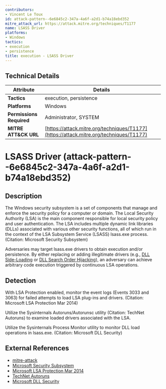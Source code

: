 ```yaml
---
contributors:
- Vincent Le Toux
id: attack-pattern--6e6845c2-347a-4a6f-a2d1-b74a18ebd352
mitre_attack_url: https://attack.mitre.org/techniques/T1177
name: LSASS Driver
platforms:
- Windows
tactics:
- execution
- persistence
title: execution - LSASS Driver
---
```


## Technical Details

| Attribute | Details |
|-----------|----------|
| **Tactics** | execution, persistence |
| **Platforms** | Windows |
| **Permissions Required** | Administrator, SYSTEM |
| **MITRE ATT&CK URL** | [https://attack.mitre.org/techniques/T1177](https://attack.mitre.org/techniques/T1177) |

# LSASS Driver (attack-pattern--6e6845c2-347a-4a6f-a2d1-b74a18ebd352)

## Description
The Windows security subsystem is a set of components that manage and enforce the security policy for a computer or domain. The Local Security Authority (LSA) is the main component responsible for local security policy and user authentication. The LSA includes multiple dynamic link libraries (DLLs) associated with various other security functions, all of which run in the context of the LSA Subsystem Service (LSASS) lsass.exe process. (Citation: Microsoft Security Subsystem)

Adversaries may target lsass.exe drivers to obtain execution and/or persistence. By either replacing or adding illegitimate drivers (e.g., [DLL Side-Loading](https://attack.mitre.org/techniques/T1073) or [DLL Search Order Hijacking](https://attack.mitre.org/techniques/T1038)), an adversary can achieve arbitrary code execution triggered by continuous LSA operations.

## Detection
With LSA Protection enabled, monitor the event logs (Events 3033 and 3063) for failed attempts to load LSA plug-ins and drivers. (Citation: Microsoft LSA Protection Mar 2014)

Utilize the Sysinternals Autoruns/Autorunsc utility (Citation: TechNet Autoruns) to examine loaded drivers associated with the LSA.

Utilize the Sysinternals Process Monitor utility to monitor DLL load operations in lsass.exe. (Citation: Microsoft DLL Security)

## External References
- [mitre-attack](https://attack.mitre.org/techniques/T1177)
- [Microsoft Security Subsystem](https://technet.microsoft.com/library/cc961760.aspx)
- [Microsoft LSA Protection Mar 2014](https://technet.microsoft.com/library/dn408187.aspx)
- [TechNet Autoruns](https://technet.microsoft.com/en-us/sysinternals/bb963902)
- [Microsoft DLL Security](https://msdn.microsoft.com/library/windows/desktop/ff919712.aspx)
